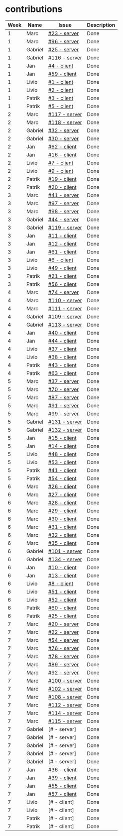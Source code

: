 # contributions

| Week | Name    | Issue         | Description |   
|------|---------|---------------|-------------|
| 1    | Marc    | [#23 - server](https://github.com/sopra-fs24-group-11/server/issues/23)  | Done        |
| 1    | Marc    | [#96 - server](https://github.com/sopra-fs24-group-11/server/issues/96)  | Done        |
| 1    | Gabriel | [#25 - server](https://github.com/sopra-fs24-group-11/server/issues/25)  | Done        |
| 1    | Gabriel | [#116 - server](https://github.com/sopra-fs24-group-11/server/issues/116) | Done        |
| 1    | Jan     | [#4 - client](https://github.com/sopra-fs24-group-11/client/issues/4)   | Done        |
| 1    | Jan     | [#59 - client](https://github.com/sopra-fs24-group-11/client/issues/59)   | Done        |
| 1    | Livio   | [#1 - client](https://github.com/sopra-fs24-group-11/client/issues/1)   | Done        |
| 1    | Livio   | [#2 - client](https://github.com/sopra-fs24-group-11/client/issues/2)   | Done        |
| 1    | Patrik  | [#3 - client](https://github.com/sopra-fs24-group-11/client/issues/3)   | Done        |
| 1    | Patrik  | [#5 - client](https://github.com/sopra-fs24-group-11/client/issues/5)   | Done        |
| 2    | Marc    | [#117 - server](https://github.com/sopra-fs24-group-11/server/issues/117) | Done        |
| 2    | Marc    | [#118 - server](https://github.com/sopra-fs24-group-11/server/issues/118) | Done        |
| 2    | Gabriel | [#32 - server](https://github.com/sopra-fs24-group-11/server/issues/32)  | Done        |
| 2    | Gabriel | [#30 - server](https://github.com/sopra-fs24-group-11/server/issues/30)  | Done        |
| 2    | Jan     | [#62 - client](https://github.com/sopra-fs24-group-11/client/issues/62)  | Done        |
| 2    | Jan     | [#16 - client](https://github.com/sopra-fs24-group-11/client/issues/16)  | Done        |
| 2    | Livio   | [#7 - client](https://github.com/sopra-fs24-group-11/client/issues/7)   | Done        |
| 2    | Livio   | [#9 - client](https://github.com/sopra-fs24-group-11/client/issues/9)   | Done        |
| 2    | Patrik  | [#19 - client](https://github.com/sopra-fs24-group-11/client/issues/19)  | Done        |
| 2    | Patrik  | [#20 - client](https://github.com/sopra-fs24-group-11/client/issues/20)  | Done        |
| 3    | Marc    | [#41 - server](https://github.com/sopra-fs24-group-11/server/issues/41)  | Done        |
| 3    | Marc    | [#97 - server](https://github.com/sopra-fs24-group-11/server/issues/97)  | Done        |
| 3    | Marc    | [#98 - server](https://github.com/sopra-fs24-group-11/server/issues/98)  | Done        |
| 3    | Gabriel | [#44 - server](https://github.com/sopra-fs24-group-11/server/issues/44)  | Done        |
| 3    | Gabriel | [#119 - server](https://github.com/sopra-fs24-group-11/server/issues/119) | Done        |
| 3    | Jan     | [#11 - client](https://github.com/sopra-fs24-group-11/client/issues/11)  | Done        |
| 3    | Jan     | [#12 - client](https://github.com/sopra-fs24-group-11/client/issues/12)  | Done        |
| 3    | Jan     | [#61 - client](https://github.com/sopra-fs24-group-11/client/issues/61)  | Done        |
| 3    | Livio   | [#6 - client](https://github.com/sopra-fs24-group-11/client/issues/6)   | Done        | 
| 3    | Livio   | [#49 - client](https://github.com/sopra-fs24-group-11/client/issues/49)  | Done        |
| 3    | Patrik  | [#21 - client](https://github.com/sopra-fs24-group-11/client/issues/21)  | Done        |
| 3    | Patrik  | [#56 - client](https://github.com/sopra-fs24-group-11/client/issues/56)  | Done        |
| 4    | Marc    | [#74 - server](https://github.com/sopra-fs24-group-11/server/issues/74)  | Done        |
| 4    | Marc    | [#110 - server](https://github.com/sopra-fs24-group-11/server/issues/110) | Done        |
| 4    | Marc    | [#111 - server](https://github.com/sopra-fs24-group-11/server/issues/111) | Done        |
| 4    | Gabriel | [#109 - server](https://github.com/sopra-fs24-group-11/server/issues/109) | Done        |
| 4    | Gabriel | [#113 - server](https://github.com/sopra-fs24-group-11/server/issues/113) | Done        |
| 4    | Jan     | [#40 - client](https://github.com/sopra-fs24-group-11/client/issues/40)  | Done        |
| 4    | Jan     | [#44 - client](https://github.com/sopra-fs24-group-11/client/issues/44)  | Done        |
| 4    | Livio   | [#37 - client](https://github.com/sopra-fs24-group-11/client/issues/37)  | Done        |
| 4    | Livio   | [#38 - client](https://github.com/sopra-fs24-group-11/client/issues/38)  | Done        |
| 4    | Patrik  | [#43 - client](https://github.com/sopra-fs24-group-11/client/issues/43)  | Done        |
| 4    | Patrik  | [#63 - client](https://github.com/sopra-fs24-group-11/client/issues/63)  | Done        |
| 5    | Marc    | [#37 - server](https://github.com/sopra-fs24-group-11/server/issues/37)  | Done        |
| 5    | Marc    | [#70 - server](https://github.com/sopra-fs24-group-11/server/issues/70)  | Done        |
| 5    | Marc    | [#87 - server](https://github.com/sopra-fs24-group-11/server/issues/87)  | Done        |
| 5    | Marc    | [#91 - server](https://github.com/sopra-fs24-group-11/server/issues/91)  | Done        |
| 5    | Marc    | [#99 - server](https://github.com/sopra-fs24-group-11/server/issues/99)  | Done        |
| 5    | Gabriel | [#131 - server](https://github.com/sopra-fs24-group-11/server/issues/131) | Done        |
| 5    | Gabriel | [#132 - server](https://github.com/sopra-fs24-group-11/server/issues/132) | Done        |
| 5    | Jan     | [#15 - client](https://github.com/sopra-fs24-group-11/client/issues/15)  | Done        |
| 5    | Jan     | [#14 - client](https://github.com/sopra-fs24-group-11/client/issues/14)  | Done        |
| 5    | Livio   | [#48 - client](https://github.com/sopra-fs24-group-11/client/issues/48)  | Done        |
| 5    | Livio   | [#53 - client](https://github.com/sopra-fs24-group-11/client/issues/53)  | Done        |
| 5    | Patrik  | [#41 - client](https://github.com/sopra-fs24-group-11/client/issues/41)  | Done        |
| 5    | Patrik  | [#54 - client](https://github.com/sopra-fs24-group-11/client/issues/54)  | Done        |
| 6    | Marc    | [#26 - client](https://github.com/sopra-fs24-group-11/client/issues/26)  | Done        |
| 6    | Marc    | [#27 - client](https://github.com/sopra-fs24-group-11/client/issues/27)  | Done        |
| 6    | Marc    | [#28 - client](https://github.com/sopra-fs24-group-11/client/issues/28)  | Done        |
| 6    | Marc    | [#29 - client](https://github.com/sopra-fs24-group-11/client/issues/29)  | Done        |
| 6    | Marc    | [#30 - client](https://github.com/sopra-fs24-group-11/client/issues/30)  | Done        |
| 6    | Marc    | [#31 - client](https://github.com/sopra-fs24-group-11/client/issues/31)  | Done        |
| 6    | Marc    | [#32 - client](https://github.com/sopra-fs24-group-11/client/issues/32)  | Done        |
| 6    | Marc    | [#35 - client](https://github.com/sopra-fs24-group-11/client/issues/35)  | Done        |
| 6    | Gabriel | [#101 - server](https://github.com/sopra-fs24-group-11/server/issues/101) | Done        |
| 6    | Gabriel | [#134 - server](https://github.com/sopra-fs24-group-11/server/issues/134) | Done        |
| 6    | Jan     | [#10 - client](https://github.com/sopra-fs24-group-11/client/issues/10)  | Done        |
| 6    | Jan     | [#13 - client](https://github.com/sopra-fs24-group-11/client/issues/13)  | Done        |
| 6    | Livio   | [#8 - client](https://github.com/sopra-fs24-group-11/client/issues/8)   | Done        |
| 6    | Livio   | [#51 - client](https://github.com/sopra-fs24-group-11/client/issues/51)  | Done        |
| 6    | Livio   | [#52 - client](https://github.com/sopra-fs24-group-11/client/issues/52)  | Done        |
| 6    | Patrik  | [#60 - client](https://github.com/sopra-fs24-group-11/client/issues/60)  | Done        |
| 6    | Patrik  | [#25 - client](https://github.com/sopra-fs24-group-11/client/issues/25)  | Done        |
| 7    | Marc    | [#20 - server](https://github.com/sopra-fs24-group-11/server/issues/20)  | Done        |
| 7    | Marc    | [#22 - server](https://github.com/sopra-fs24-group-11/server/issues/22)  | Done        |
| 7    | Marc    | [#54 - server](https://github.com/sopra-fs24-group-11/server/issues/54)  | Done        |
| 7    | Marc    | [#76 - server](https://github.com/sopra-fs24-group-11/server/issues/76)  | Done        |
| 7    | Marc    | [#78 - server](https://github.com/sopra-fs24-group-11/server/issues/78)  | Done        |
| 7    | Marc    | [#89 - server](https://github.com/sopra-fs24-group-11/server/issues/89)  | Done        |
| 7    | Marc    | [#92 - server](https://github.com/sopra-fs24-group-11/server/issues/92)  | Done        |
| 7    | Marc    | [#100 - server](https://github.com/sopra-fs24-group-11/server/issues/100) | Done        |
| 7    | Marc    | [#102 - server](https://github.com/sopra-fs24-group-11/server/issues/102) | Done        |
| 7    | Marc    | [#108 - server](https://github.com/sopra-fs24-group-11/server/issues/108) | Done        |
| 7    | Marc    | [#112 - server](https://github.com/sopra-fs24-group-11/server/issues/112) | Done        |
| 7    | Marc    | [#114 - server](https://github.com/sopra-fs24-group-11/server/issues/114) | Done        |
| 7    | Marc    | [#115 - server](https://github.com/sopra-fs24-group-11/server/issues/115) | Done        |
| 7    | Gabriel | [# - server]    | Done        |
| 7    | Gabriel | [# - server]    | Done        |
| 7    | Gabriel | [# - server]    | Done        |
| 7    | Gabriel | [# - server]    | Done        |
| 7    | Gabriel | [# - server]    | Done        |
| 7    | Jan     | [#36 - client](https://github.com/sopra-fs24-group-11/client/issues/36)  | Done        |
| 7    | Jan     | [#39 - client](https://github.com/sopra-fs24-group-11/client/issues/39)  | Done        |
| 7    | Jan     | [#55 - client](https://github.com/sopra-fs24-group-11/client/issues/55)  | Done        |
| 7    | Jan     | [#57 - client](https://github.com/sopra-fs24-group-11/client/issues/57)  | Done        |
| 7    | Livio   | [# - client]    | Done        |
| 7    | Livio   | [# - client]    | Done        |
| 7    | Patrik  | [# - client]    | Done        |
| 7    | Patrik  | [# - client]    | Done        |
